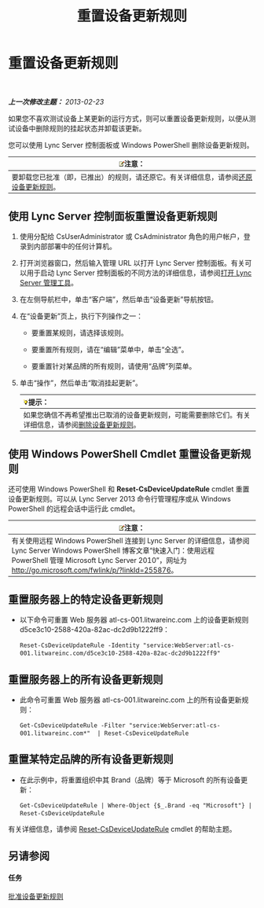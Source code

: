 ﻿---
title: 重置设备更新规则
TOCTitle: 重置设备更新规则
ms:assetid: d1f597e7-dffd-4756-af07-10613a5d8729
ms:mtpsurl: https://technet.microsoft.com/zh-cn/library/JJ994069(v=OCS.15)
ms:contentKeyID: 52061135
ms.date: 05/19/2016
mtps_version: v=OCS.15
ms.translationtype: HT
---

# 重置设备更新规则

 

_**上一次修改主题：** 2013-02-23_

如果您不喜欢测试设备上某更新的运行方式，则可以重置设备更新规则，以便从测试设备中删除规则的挂起状态并卸载该更新。

您可以使用 Lync Server 控制面板或 Windows PowerShell 删除设备更新规则。

<table>
<thead>
<tr class="header">
<th><img src="images/Dn783119.note(OCS.15).gif" title="note" alt="note" />注意：</th>
</tr>
</thead>
<tbody>
<tr class="odd">
<td>要卸载您已批准（即，已推出）的规则，请还原它。有关详细信息，请参阅<a href="lync-server-2013-restore-a-device-update-rule.md">还原设备更新规则</a>。</td>
</tr>
</tbody>
</table>


## 使用 Lync Server 控制面板重置设备更新规则

1.  使用分配给 CsUserAdministrator 或 CsAdministrator 角色的用户帐户，登录到内部部署中的任何计算机。

2.  打开浏览器窗口，然后输入管理 URL 以打开 Lync Server 控制面板。有关可以用于启动 Lync Server 控制面板的不同方法的详细信息，请参阅[打开 Lync Server 管理工具](lync-server-2013-open-lync-server-administrative-tools.md)。

3.  在左侧导航栏中，单击“客户端”，然后单击“设备更新”导航按钮。

4.  在“设备更新”页上，执行下列操作之一：
    
      - 要重置某规则，请选择该规则。
    
      - 要重置所有规则，请在“编辑”菜单中，单击“全选”。
    
      - 要重置针对某品牌的所有规则，请使用“品牌”列菜单。

5.  单击“操作”，然后单击“取消挂起更新”。
    
    <table>
    <thead>
    <tr class="header">
    <th><img src="images/Gg398094.tip(OCS.15).gif" title="tip" alt="tip" />提示：</th>
    </tr>
    </thead>
    <tbody>
    <tr class="odd">
    <td>如果您确信不再希望推出已取消的设备更新规则，可能需要删除它们。有关详细信息，请参阅<a href="lync-server-2013-remove-a-device-update-rule.md">删除设备更新规则</a>。</td>
    </tr>
    </tbody>
    </table>


## 使用 Windows PowerShell Cmdlet 重置设备更新规则

还可使用 Windows PowerShell 和 **Reset-CsDeviceUpdateRule** cmdlet 重置设备更新规则。可以从 Lync Server 2013 命令行管理程序或从 Windows PowerShell 的远程会话中运行此 cmdlet。

<table>
<thead>
<tr class="header">
<th><img src="images/Dn783119.note(OCS.15).gif" title="note" alt="note" />注意：</th>
</tr>
</thead>
<tbody>
<tr class="odd">
<td>有关使用远程 Windows PowerShell 连接到 Lync Server 的详细信息，请参阅 Lync Server Windows PowerShell 博客文章“快速入门：使用远程 PowerShell 管理 Microsoft Lync Server 2010”，网址为 <a href="http://go.microsoft.com/fwlink/p/?linkid=255876">http://go.microsoft.com/fwlink/p/?linkId=255876</a>。</td>
</tr>
</tbody>
</table>


## 重置服务器上的特定设备更新规则

  - 以下命令可重置 Web 服务器 atl-cs-001.litwareinc.com 上的设备更新规则 d5ce3c10-2588-420a-82ac-dc2d9b1222ff9：
    
        Reset-CsDeviceUpdateRule -Identity "service:WebServer:atl-cs-001.litwareinc.com/d5ce3c10-2588-420a-82ac-dc2d9b1222ff9"

## 重置服务器上的所有设备更新规则

  - 此命令可重置 Web 服务器 atl-cs-001.litwareinc.com 上的所有设备更新规则：
    
        Get-CsDeviceUpdateRule -Filter "service:WebServer:atl-cs-001.litwareinc.com*"  | Reset-CsDeviceUpdateRule

## 重置某特定品牌的所有设备更新规则

  - 在此示例中，将重置组织中其 Brand（品牌）等于 Microsoft 的所有设备更新：
    
        Get-CsDeviceUpdateRule | Where-Object {$_.Brand -eq "Microsoft"} | Reset-CsDeviceUpdateRule

有关详细信息，请参阅 [Reset-CsDeviceUpdateRule](reset-csdeviceupdaterule.md) cmdlet 的帮助主题。

## 另请参阅

#### 任务

[批准设备更新规则](lync-server-2013-approve-a-device-update-rule.md)

